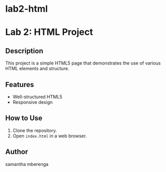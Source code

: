 # lab2-html
# Lab 2: HTML Project

## Description
This project is a simple HTML5 page that demonstrates the use of various HTML elements and structure.

## Features
- Well-structured HTML5
- Responsive design 
  

## How to Use
1. Clone the repository.
2. Open `index.html` in a web browser.

## Author
samantha mberenga
